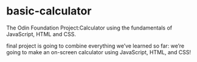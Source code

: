 # basic-calculator
The Odin Foundation Project:Calculator using the fundamentals of JavaScript, HTML and CSS.

final project is going to combine everything we’ve learned so far: we’re going to make an on-screen calculator using JavaScript, HTML, and CSS!
